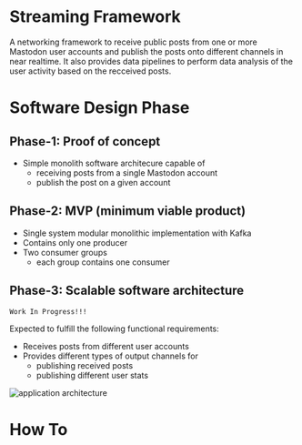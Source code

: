 # Streaming Framework
A networking framework to receive public posts from one or more Mastodon user accounts and publish the posts onto different channels in near realtime. It also provides data pipelines to perform data analysis of the user activity based on the recceived posts.


# Software Design Phase

## Phase-1: Proof of concept
 - Simple monolith software architecure capable of
   - receiving posts from a single Mastodon account
   - publish the post on a given account
  
## Phase-2: MVP (minimum viable product)
 - Single system modular monolithic implementation with Kafka
 - Contains only one producer
 - Two consumer groups
   - each group contains one consumer

## Phase-3: Scalable software architecture

```Work In Progress!!!```

Expected to fulfill the following functional requirements:
 - Receives posts from different user accounts
 - Provides different types of output channels for 
   - publishing received posts
   - publishing different user stats

![application architecture](./docs/app_arch.jpg)


# How To

